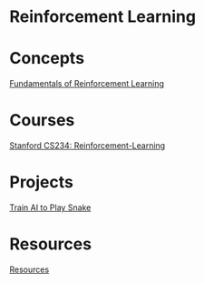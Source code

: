 # Reinforcement Learning

# Concepts

[Fundamentals of Reinforcement Learning](Reinforcement%20Learning%2007688773b3744e63a20332b08af5f2a4/Fundamentals%20of%20Reinforcement%20Learning%2047bd64c7e938492ba45a80a67d2f9486.md)

# Courses

[Stanford CS234: Reinforcement-Learning](Reinforcement%20Learning%2007688773b3744e63a20332b08af5f2a4/Stanford%20CS234%20Reinforcement-Learning%2025155c55fb6d410583e4571b6eefbfd6.md)

# Projects

[Train AI to Play Snake](Reinforcement%20Learning%2007688773b3744e63a20332b08af5f2a4/Train%20AI%20to%20Play%20Snake%20095ec04cfe95462c98d433350975a742.md)

# Resources

[Resources](Reinforcement%20Learning%2007688773b3744e63a20332b08af5f2a4/Resources%20f10e4ed2906440b09b145eff7932d85f.md)